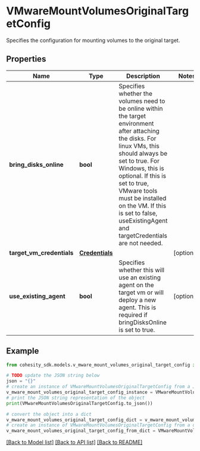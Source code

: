 # VMwareMountVolumesOriginalTargetConfig

Specifies the configuration for mounting volumes to the original target.

## Properties

Name | Type | Description | Notes
------------ | ------------- | ------------- | -------------
**bring_disks_online** | **bool** | Specifies whether the volumes need to be online within the target environment after attaching the disks. For linux VMs, this should always be set to true. For Windows, this is optional. If this is set to true, VMware tools must be installed on the VM. If this is set to false, useExistingAgent and targetCredentials are not needed. | 
**target_vm_credentials** | [**Credentials**](Credentials.md) |  | [optional] 
**use_existing_agent** | **bool** | Specifies whether this will use an existing agent on the target vm or will deploy a new agent. This is required if bringDisksOnline is set to true. | [optional] 

## Example

```python
from cohesity_sdk.models.v_mware_mount_volumes_original_target_config import VMwareMountVolumesOriginalTargetConfig

# TODO update the JSON string below
json = "{}"
# create an instance of VMwareMountVolumesOriginalTargetConfig from a JSON string
v_mware_mount_volumes_original_target_config_instance = VMwareMountVolumesOriginalTargetConfig.from_json(json)
# print the JSON string representation of the object
print(VMwareMountVolumesOriginalTargetConfig.to_json())

# convert the object into a dict
v_mware_mount_volumes_original_target_config_dict = v_mware_mount_volumes_original_target_config_instance.to_dict()
# create an instance of VMwareMountVolumesOriginalTargetConfig from a dict
v_mware_mount_volumes_original_target_config_from_dict = VMwareMountVolumesOriginalTargetConfig.from_dict(v_mware_mount_volumes_original_target_config_dict)
```
[[Back to Model list]](../README.md#documentation-for-models) [[Back to API list]](../README.md#documentation-for-api-endpoints) [[Back to README]](../README.md)


